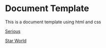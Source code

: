 # Document Template
This is a document template using html and css

[Serious](https://html-preview.github.io/?url=https://github.com/kayedm/html-document-template/blob/main/document.html)

[Star World](https://html-preview.github.io/?url=https://github.com/kayedm/html-document-template/blob/main/themes/star-world/document.html)
